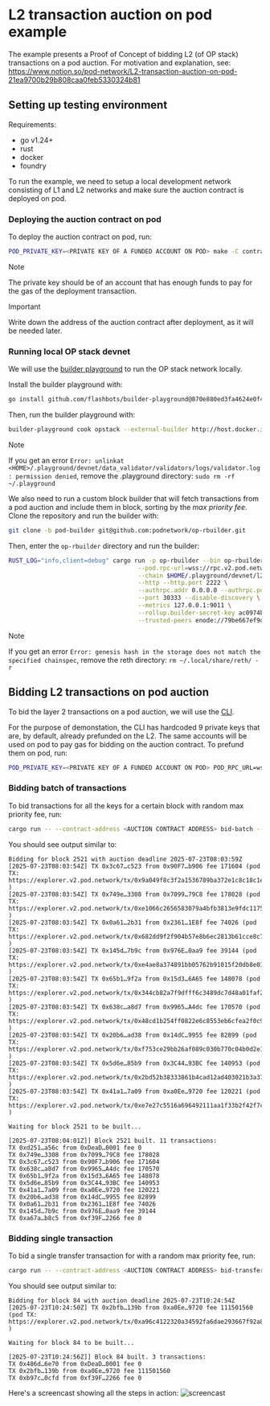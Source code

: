 # L2 transaction auction on pod example

The example presents a Proof of Concept of bidding L2 (of OP stack) transactions on a pod auction. For motivation and
explanation, see: https://www.notion.so/pod-network/L2-transaction-auction-on-pod-21ea9700b29b808caa0feb5330324b81

## Setting up testing environment

Requirements:

- go v1.24+
- rust
- docker
- foundry

To run the example, we need to setup a local development network consisting of L1 and L2 networks and make sure the
auction contract is deployed on pod.

### Deploying the auction contract on pod

To deploy the auction contract on pod, run:

```bash
POD_PRIVATE_KEY=<PRIVATE KEY OF A FUNDED ACCOUNT ON POD> make -C contract deploy
```

> [!NOTE]
> The private key should be of an account that has enough funds to pay for the gas of the deployment
> transaction.

> [!IMPORTANT]
> Write down the address of the auction contract after deployment, as it will be needed later.

### Running local OP stack devnet

We will use the [builder playground](https://github.com/flashbots/builder-playground) to run the OP stack network
locally.

Install the builder playground with:

```bash
go install github.com/flashbots/builder-playground@870e880ed3fa4624e0f42bdc59b8078c7b550e8b
```

Then, run the builder playground with:

```bash
builder-playground cook opstack --external-builder http://host.docker.internal:4444
```

> [!NOTE]
> If you get an error
> `Error: unlinkat <HOME>/.playground/devnet/data_validator/validators/logs/validator.log: permission denied`, remove
> the .playground directory: `sudo rm -rf ~/.playground`

We also need to run a custom block builder that will fetch transactions from a pod auction and include them in block,
sorting by the _max priority fee_. Clone the repository and run the builder with:

```bash
git clone -b pod-builder git@github.com:podnetwork/op-rbuilder.git
```

Then, enter the `op-rbuilder` directory and run the builder:

```bash
RUST_LOG="info,client=debug" cargo run -p op-rbuilder --bin op-rbuilder -- node \
                                    --pod.rpc-url=wss://rpc.v2.pod.network --pod.enabled --pod.contract-address=<AUCTION CONTRACT ADDRESS> \
                                    --chain $HOME/.playground/devnet/l2-genesis.json \
                                    --http --http.port 2222 \
                                    --authrpc.addr 0.0.0.0 --authrpc.port 4444 --authrpc.jwtsecret $HOME/.playground/devnet/jwtsecret \
                                    --port 30333 --disable-discovery \
                                    --metrics 127.0.0.1:9011 \
                                    --rollup.builder-secret-key ac0974bec39a17e36ba4a6b4d238ff944bacb478cbed5efcae784d7bf4f2ff80 \
                                    --trusted-peers enode://79be667ef9dcbbac55a06295ce870b07029bfcdb2dce28d959f2815b16f81798483ada7726a3c4655da4fbfc0e1108a8fd17b448a68554199c47d08ffb10d4b8@127.0.0.1:30304
```

> [!NOTE]
> If you get an error `Error: genesis hash in the storage does not match the specified chainspec`, remove the
> reth directory: `rm ~/.local/share/reth/ -r`

## Bidding L2 transactions on pod auction

To bid the layer 2 transactions on a pod auction, we will use the [CLI](./src/bin/send_tx.rs).

For the purpose of demonstation, the CLI has hardcoded 9 private keys that are, by default, already prefunded on the L2.
The same accounts will be used on pod to pay gas for bidding on the auction contract. To prefund them on pod, run:

```bash
POD_PRIVATE_KEY=<PRIVATE KEY OF A FUNDED ACCOUNT ON POD> POD_RPC_URL=wss://rpc.v2.pod.network ./prefund.sh
```

### Bidding batch of transactions

To bid transactions for all the keys for a certain block with random max priority fee, run:

```bash
cargo run -- --contract-address <AUCTION CONTRACT ADDRESS> bid-batch --amount 500
```

You should see output similar to:

```text
Bidding for block 2521 with auction deadline 2025-07-23T08:03:59Z
[2025-07-23T08:03:54Z] TX 0x3c67…c523 from 0x90F7…b906 fee 171604 (pod TX: https://explorer.v2.pod.network/tx/0x9a049f8c3f2a1536789ba372e1c8c18c1e27797a330ebc41581b847168671c2e )
[2025-07-23T08:03:54Z] TX 0x749e…3308 from 0x7099…79C8 fee 178028 (pod TX: https://explorer.v2.pod.network/tx/0xe1066c2656583079a4bfb3813e9fdc11751a7e84c7fac6a200aa58e67c1b6349 )
[2025-07-23T08:03:54Z] TX 0x0a61…2b31 from 0x2361…1E8f fee 74026 (pod TX: https://explorer.v2.pod.network/tx/0x682dd9f2f904b57e8b6ec2813b61cce8c72904bf37187550791c038a1c87e600 )
[2025-07-23T08:03:54Z] TX 0x145d…7b9c from 0x976E…0aa9 fee 39144 (pod TX: https://explorer.v2.pod.network/tx/0xe4ae8a374891bb05762b91015f20db8e01ad3f223f269858965143823250d2b3 )
[2025-07-23T08:03:54Z] TX 0x65b1…9f2a from 0x15d3…6A65 fee 148078 (pod TX: https://explorer.v2.pod.network/tx/0x344cb82a7f9dfff6c3489dc7d48a01faf256d37e842c9d82fe9970b15006fc29 )
[2025-07-23T08:03:54Z] TX 0x638c…a8d7 from 0x9965…A4dc fee 170570 (pod TX: https://explorer.v2.pod.network/tx/0x48cd1b254ff0822e6c8553eb6cfea2f0c97a908a6cebf600f280e121c3cce309 )
[2025-07-23T08:03:54Z] TX 0x20b6…ad38 from 0x14dC…9955 fee 82899 (pod TX: https://explorer.v2.pod.network/tx/0xf753ce29bb26af089c030b770c04b0d2e1ea73af72de515f9d9f5777282c24c9 )
[2025-07-23T08:03:54Z] TX 0x5d6e…85b9 from 0x3C44…93BC fee 140953 (pod TX: https://explorer.v2.pod.network/tx/0x2bd52b38333861b4cad12ad403021b3a37fb79770748321af58877c0e3bdd6a9 )
[2025-07-23T08:03:54Z] TX 0x41a1…7a09 from 0xa0Ee…9720 fee 120221 (pod TX: https://explorer.v2.pod.network/tx/0xe7e27c5516a696492111aa1f33b2f42f7c2704c44b125b2bf96d41bc86569a43 )

Waiting for block 2521 to be built...

[2025-07-23T08:04:01Z]] Block 2521 built. 11 transactions:
TX 0xd251…a56c from 0xDeaD…0001 fee 0
TX 0x749e…3308 from 0x7099…79C8 fee 178028
TX 0x3c67…c523 from 0x90F7…b906 fee 171604
TX 0x638c…a8d7 from 0x9965…A4dc fee 170570
TX 0x65b1…9f2a from 0x15d3…6A65 fee 148078
TX 0x5d6e…85b9 from 0x3C44…93BC fee 140953
TX 0x41a1…7a09 from 0xa0Ee…9720 fee 120221
TX 0x20b6…ad38 from 0x14dC…9955 fee 82899
TX 0x0a61…2b31 from 0x2361…1E8f fee 74026
TX 0x145d…7b9c from 0x976E…0aa9 fee 39144
TX 0xa67a…b8c5 from 0xf39F…2266 fee 0
```

### Bidding single transaction

To bid a single transfer transaction for with a random max priority fee, run:

```bash
cargo run -- --contract-address <AUCTION CONTRACT ADDRESS> bid-transfer  --private-key <PRIVATE KEY FUNDED ON L2> --pod-private-key <PRIVATE KEY FUNDED ON POD> --to <ADDRESS TO SEND TO> --amount <AMOUNT>
```

You should see output similar to:

```text
Bidding for block 84 with auction deadline 2025-07-23T10:24:54Z
[2025-07-23T10:24:50Z] TX 0x2bfb…139b from 0xa0Ee…9720 fee 111501560 (pod TX: https://explorer.v2.pod.network/tx/0xa96c4122320a34592fa6dae293667f92a89662c5be20bf7153dea5f85eddb88e )

Waiting for block 84 to be built...

[2025-07-23T10:24:56Z]] Block 84 built. 3 transactions:
TX 0x486d…6e70 from 0xDeaD…0001 fee 0
TX 0x2bfb…139b from 0xa0Ee…9720 fee 111501560
TX 0xb97c…0cfd from 0xf39F…2266 fee 0
```

Here's a screencast showing all the steps in action: ![screencast](./demo.gif)

